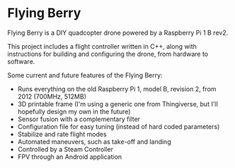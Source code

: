 # Flying Berry
Flying Berry is a DIY quadcopter drone powered by a Raspberry Pi 1 B rev2.

This project includes a flight controller written in C++, along with
instructions for building and configuring the drone, from hardware to software.

Some current and future features of the Flying Berry:
- Runs everything on the old Raspberry Pi 1, model B, revision 2, from 2012 (700MHz, 512MB)
- 3D printable frame (I'm using a generic one from Thingiverse, but I'll
  hopefully design my own in the future)
- Sensor fusion with a complementary filter
- Configuration file for easy tuning (instead of hard coded parameters)
- Stabilize and rate flight modes
- Automated maneuvers, such as take-off and landing
- Controlled by a Steam Controller
- FPV through an Android application

